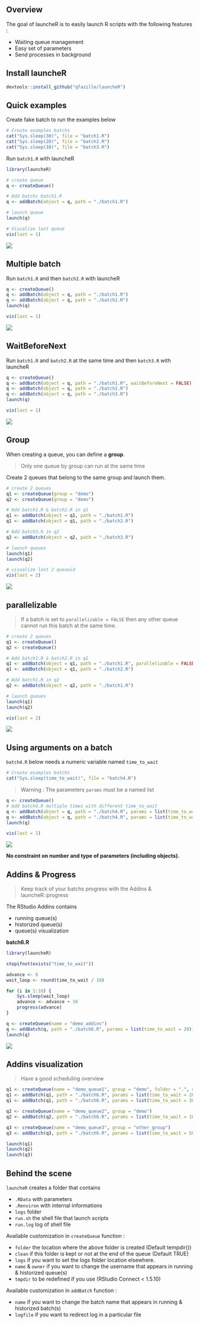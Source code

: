 
<!-- README.md is generated from README.Rmd. Please edit that file -->
Overview
--------

The goal of launcheR is to easily launch R scripts with the following features :

-   Waiting queue management
-   Easy set of parameters
-   Send processes in background

Install launcheR
----------------

``` r
devtools::install_github("qfazille/launcheR")
```

Quick examples
--------------

Create fake batch to run the examples below

``` r
# Create examples batchs
cat("Sys.sleep(30)", file = "batch1.R")
cat("Sys.sleep(20)", file = "batch2.R")
cat("Sys.sleep(10)", file = "batch3.R")
```

Run `batch1.R` with launcheR

``` r
library(launcheR)

# create queue
q <- createQueue()

# Add batchs batch1.R
q <- addBatch(object = q, path = "./batch1.R")

# launch queue
launch(q)
```

``` r
# Visualize last queue
vis(last = 1)
```

![](./tools/README-vis1.png)

Multiple batch
--------------

Run `batch1.R` and then `batch2.R` with launcheR

``` r
q <- createQueue()
q <- addBatch(object = q, path = "./batch1.R")
q <- addBatch(object = q, path = "./batch2.R")
launch(q)
```

``` r
vis(last = 1)
```

![](./tools/README-vis2.png)

WaitBeforeNext
--------------

Run `batch1.R` and `batch2.R` at the same time and then `batch3.R` with launcheR

``` r
q <- createQueue()
q <- addBatch(object = q, path = "./batch1.R", waitBeforeNext = FALSE)
q <- addBatch(object = q, path = "./batch2.R")
q <- addBatch(object = q, path = "./batch3.R")
launch(q)
```

``` r
vis(last = 1)
```

![](./tools/README-vis3.png)

Group
-----

When creating a queue, you can define a **group**.

> Only one queue by group can run at the same time

Create 2 queues that belong to the same group and launch them.

``` r
# create 2 queues
q1 <- createQueue(group = "demo")
q2 <- createQueue(group = "demo")

# Add batch1.R & batch2.R in q1
q1 <- addBatch(object = q1, path = "./batch1.R")
q1 <- addBatch(object = q1, path = "./batch2.R")

# Add batch3.R in q2
q2 <- addBatch(object = q2, path = "./batch3.R")

# launch queues
launch(q1)
launch(q2)
```

``` r
# visualize last 2 queueid
vis(last = 2)
```

![](./tools/README-vis4.png)

parallelizable
--------------

> If a batch is set to `parallelizable = FALSE` then any other queue cannot run this batch at the same time.

``` r
# create 2 queues
q1 <- createQueue()
q2 <- createQueue()

# Add batch1.R & batch2.R in q1
q1 <- addBatch(object = q1, path = "./batch1.R", parallelizable = FALSE)
q1 <- addBatch(object = q1, path = "./batch2.R")

# Add batch1.R in q2
q2 <- addBatch(object = q2, path = "./batch1.R")

# launch queues
launch(q1)
launch(q2)
```

``` r
vis(last = 2)
```

![](./tools/README-vis5.png)

Using arguments on a batch
--------------------------

`batch4.R` below needs a numeric variable named `time_to_wait`

``` r
# Create examples batchs
cat("Sys.sleep(time_to_wait)", file = "batch4.R")
```

> Warning : The parameters `params` must be a named list

``` r
q <- createQueue()
# Add batch4.R multiple times with different time_to_wait
q <- addBatch(object = q, path = "./batch4.R", params = list(time_to_wait = 40))
q <- addBatch(object = q, path = "./batch4.R", params = list(time_to_wait = 20))
launch(q)
```

``` r
vis(last = 1)
```

![](./tools/README-vis6.png)

**No constraint on number and type of parameters (including objects).**

Addins & Progress
-----------------

> Keep track of your batchs progress with the Addins & launcheR::progress

The RStudio Addins contains

-   running queue(s)
-   historized queue(s)
-   queue(s) visualization

**batch6.R**

``` r
library(launcheR)

stopifnot(exists("time_to_wait"))

advance <- 0
wait_loop <- round(time_to_wait / 10)

for (i in 1:10) {
    Sys.sleep(wait_loop)
    advance <- advance + 10
    progress(advance)
}
```

``` r
q <- createQueue(name = "demo_addins")
q <- addBatch(q, path = "./batch6.R", params = list(time_to_wait = 20))
launch(q)
```

![](./tools/README-addins_progress.gif)

Addins visualization
--------------------

> Have a good scheduling overview

``` r
q1 <- createQueue(name = "demo_queue1", group = "demo", folder = ".", clean = FALSE)
q1 <- addBatch(q1, path = "./batch6.R", params = list(time_to_wait = 20), waitBeforeNext = FALSE)
q1 <- addBatch(q1, path = "./batch6.R", params = list(time_to_wait = 30))

q2 <- createQueue(name = "demo_queue2", group = "demo")
q2 <- addBatch(q2, path = "./batch6.R", params = list(time_to_wait = 10))

q3 <- createQueue(name = "demo_queue3", group = "other_group")
q3 <- addBatch(q3, path = "./batch6.R", params = list(time_to_wait = 50))

launch(q1)
launch(q2)
launch(q3)
```

Behind the scene
----------------

`launcheR` creates a folder that contains

-   `.RData` with parameters
-   `.Renviron` with internal informations
-   `logs` folder
-   `run.sh` the shell file that launch scripts
-   `run.log` log of shell file

Available customization in `createQueue` function :

-   `folder` the location where the above folder is created (Default tempdir())
-   `clean` if this folder is kept or not at the end of the queue (Default TRUE)
-   `logs` if you want to set the logs folder location elsewhere.
-   `name` & `owner` if you want to change the username that appears in running & historized queue(s)
-   `tmpdir` to be redefined if you use (RStudio Connect &lt; 1.5.10)

Available customization in `addBatch` function :

-   `name` if you want to change the batch name that appears in running & historized batch(s)
-   `logfile` if you want to redirect log in a particular file

